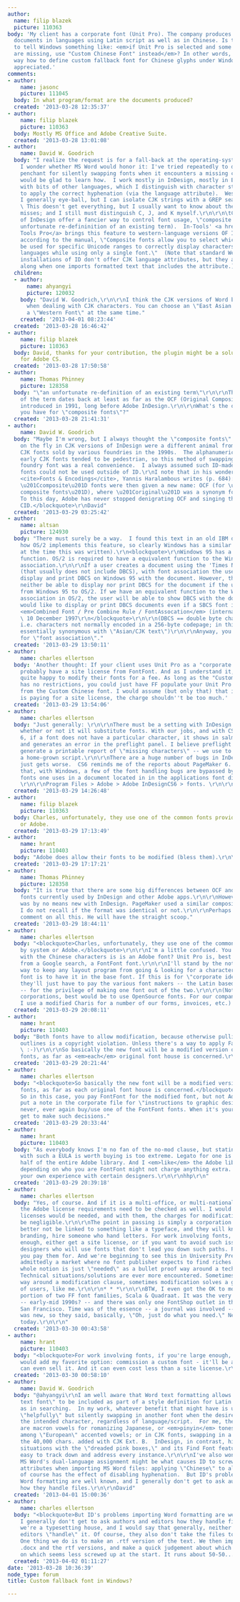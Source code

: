 ```yaml
---
author:
  name: filip blazek
  picture: 110363
body: 'My client has a corporate font (Unit Pro). The company produces many multilingual
  documents in languages using Latin script as well as in Chinese. Is there a way
  to tell Windows something like: <em>if Unit Pro is selected and some characters
  are missing, use "Custom Chinese Font" instead</em>? In other words, is there a
  way how to define custom fallback font for Chinese glyphs under Windows? Any help
  appreciated.'
comments:
- author:
    name: jasonc
    picture: 111045
  body: In what program/format are the documents produced?
  created: '2013-03-28 12:35:37'
- author:
    name: filip blazek
    picture: 110363
  body: Mostly MS Office and Adobe Creative Suite.
  created: '2013-03-28 13:01:08'
- author:
    name: David W. Goodrich
  body: "I realize the request is for a fall-back at the operating-system level, but
    I wonder whether MS Word would honor it: I've tried repeatedly to disable MS Word's
    penchant for silently swapping fonts when it encounters a missing character, and
    would be glad to learn how.  I work mostly in InDesign, mostly in English but
    with bits of other languages, which I distinguish with character styles, in part
    to apply the correct hyphenation (via the language attribute).  Western languages
    I generally eye-ball, but I can isolate CJK strings with a GREP search: [\\x{2E80}-\\x{9FBB}]+
    \ This doesn't get everything, but I usually want to know about the chars. it
    misses; and I still must distinguish C, J, and K myself.\r\n\r\n\tCJK versions
    of InDesign offer a fancier way to control font usage, \"composite fonts\" (an
    unfortunate re-defininition of an existing term).  In-Tools' <a href=\"http://in-tools.com/products/plugins/world-tools-pro/\">World
    Tools Pro</a> brings this feature to western-language versions OF IDCS5 and later:
    according to the manual, \"Composite fonts allow you to select which fonts should
    be used for specific Unicode ranges to correctly display characters in many different
    languages while using only a single font.\"  (Note that standard Western-language
    installations of ID don't offer CJK language attributes, but they are carried
    along when one imports formatted text that includes the attribute.) \r\n\r\n"
  children:
  - author:
      name: ahyangyi
      picture: 120032
    body: "David W. Goodrich,\r\n\r\nI think the CJK versions of Word behaves differently
      when dealing with CJK characters. You can choose an \"East Asian Font\" and
      a \"Western Font\" at the same time."
    created: '2013-04-01 08:23:44'
  created: '2013-03-28 16:46:42'
- author:
    name: filip blazek
    picture: 110363
  body: David, thanks for your contribution, the plugin might be a solution, at least
    for Adobe CS.
  created: '2013-03-28 17:50:58'
- author:
    name: Thomas Phinney
    picture: 128358
  body: "\"an unfortunate re-definition of an existing term\"\r\n\r\nThis meaning
    of the term dates back at least as far as the OCF (Original Composite Font) format
    introduced in 1991, long before Adobe InDesign.\r\n\r\nWhat's the other meaning
    you have for \"composite fonts\"?"
  created: '2013-03-28 21:41:31'
- author:
    name: David W. Goodrich
  body: "Maybe I'm wrong, but I always thought the \"composite fonts\" users can make
    on the fly in CJK versions of InDesign were a different animal from the pre-Unicode
    CJK fonts sold by various foundries in the 1990s.  The alphanumerics in those
    early CJK fonts tended to be pedestrian, so this method of swapping in a western
    foundry font was a real convenience.  I always assumed such ID-made composite
    fonts could not be used outside of ID.\r\nI note that in his wonderful 2007 book,
    <cite>Fonts & Encodings</cite>, Yannis Haralambous writes (p. 684): \r\n<blockquote>The
    \u201Ccomposite\u201D fonts were then given a new name: OCF (for \u201Coriginal
    composite fonts\u201D), where \u201Coriginal\u201D was a synonym for \u201Cobsolete\u201D.
    To this day, Adobe has never stopped denigrating OCF and singing the praises of
    CID.</blockquote>\r\nDavid"
  created: '2013-03-29 03:25:42'
- author:
    name: altsan
    picture: 124930
  body: "There must surely be a way.  I found this text in an old IBM document describing
    how OS/2 implements this feature, so clearly Windows has a similar one (or had
    at the time this was written).\r\n<blockquote>\r\nWindows 95 has a font association
    function. OS/2 is required to have a equivalent function to the Windows 95 font
    association.\r\n\r\nIf a user creates a document using the 'Times New Roman' font
    (that usually does not include DBCS), with font association the user can actually
    display and print DBCS on Windows 95 with the document. However, the user will
    neither be able to display nor print DBCS for the document if the user bring it
    from Windows 95 to OS/2. If we have an equivalent function to the Windows 95 font
    association in OS/2, the user will be able to show DBCS with the document.\r\n\r\nUsers
    would like to display or print DBCS documents even if a SBCS font is selected.\r\n\r\n\u2014
    <em>Combined Font / Pre Combine Rule / FontAssocation</em> (internal IBM document).
    \ 10 December 1997\r\n</blockquote>\r\n\r\n(DBCS == double byte character set,
    i.e. characters not normally encoded in a 256-byte codepage; in this context it's
    essentially synonymous with \"Asian/CJK text\")\r\n\r\nAnyway, you might try searching
    for \"font association\"."
  created: '2013-03-29 13:50:11'
- author:
    name: charles ellertson
  body: 'Another thought: If your client uses Unit Pro as a "corporate font," they
    probably have a site license from FontFont. And as I understand it, FF is usually
    quite happy to modify their fonts for a fee. As long as the "Custom Chinese Font"
    has no restrictions, you could just have FF populate your Unit Pro with the characters
    from the Custom Chinese font. I would assume (but only that) that if your client
    is paying for a site license, the charge shouldn''t be too much.'
  created: '2013-03-29 13:54:06'
- author:
    name: charles ellertson
  body: "Just generally: \r\n\r\nThere must be a setting with InDesign that controls
    whether or not it will substitute fonts. With our jobs, and with CS2, 3, 4, and
    6, if a font does not have a particular character, it shows in salmon on the screen,
    and generates an error in the preflight panel. I believe preflight in CS6 will
    generate a printable report of \"missing characters\" -- we use to have to run
    a home-grown script.\r\n\r\nThere are a huge number of bugs in InDesign, and it
    just gets worse.  CS6 reminds me of the reports about PageMaker 6. Having said
    that, with Windows, a few of the font handling bugs are bypassed by having the
    fonts one uses in a document located in in the applications font directory --
    \r\n\r\nProgram Files > Adobe > Adobe InDesignCS6 > fonts. \r\n\r\n"
  created: '2013-03-29 14:26:48'
- author:
    name: filip blazek
    picture: 110363
  body: Charles, unfortunately, they use one of the common fonts provided by system
    or Adobe.
  created: '2013-03-29 17:13:49'
- author:
    name: hrant
    picture: 110403
  body: "Adobe does allow their fonts to be modified (bless them).\r\n\r\nhhp\r\n"
  created: '2013-03-29 17:17:21'
- author:
    name: Thomas Phinney
    picture: 128358
  body: "It is true that there are some big differences between OCF and the composite
    fonts currently used by InDesign and other Adobe apps.\r\n\r\nHowever, the notion
    was by no means new with InDesign. PageMaker used a similar composite fonts function;
    I do not recall if the format was identical or not.\r\n\r\nPerhaps Ken Lunde can
    comment on all this. He will have the straight scoop."
  created: '2013-03-29 18:44:11'
- author:
    name: charles ellertson
  body: "<blockquote>Charles, unfortunately, they use one of the common fonts provided
    by system or Adobe.</blockquote>\r\n\r\nI'm a little confused. You mean the font
    with the Chinese characters is is an Adobe font? Unit Pro is, best I can tell
    from a Google search, a FontFont font.\r\n\r\nI'll stand by the notion, the easiest
    way to keep any layout program from going & looking for a character in another
    font is to have it in the base font. If this is for \"corporate identity,\" perhaps
    they'll just have to pay the various font makers -- the Latin based & the Chinese
    -- for the privilege of making one font out of the two.\r\n\r\n(Note: For Cheap-A$$ed
    corporations, best would be to use OpenSource fonts. For our company, for example,
    I use a modified Charis for a number of our forms, invoices, etc.) "
  created: '2013-03-29 20:08:11'
- author:
    name: hrant
    picture: 110403
  body: "Both fonts have to allow modification, because otherwise pulling out any
    outlines is a copyright violation. Unless there's a way to apply Fair Use to fonts.
    \ :-)\r\n\r\nSo basically the new font will be a modified version of <em>both</em>
    fonts, as far as <em>each</em> original font house is concerned.\r\n\r\nhhp\r\n"
  created: '2013-03-29 20:21:44'
- author:
    name: charles ellertson
  body: "<blockquote>So basically the new font will be a modified version of both
    fonts, as far as each original font house is concerned.</blockquote>\r\n\r\nYes.
    So in this case, you pay FontFont for the modified font, but not Adobe, and perhaps
    put a note in the corporate file for \"instructions to graphic designers\" to
    never, ever again buy/use one of the FontFont fonts. When it's your money, you
    get to make such decisions."
  created: '2013-03-29 20:33:44'
- author:
    name: hrant
    picture: 110403
  body: "As everybody knows I'm no fan of the no-mod clause, but stating that no font
    with such a EULA is worth buying is too extreme. Legato for one is worth about
    half of the entire Adobe library. And I <em>like</em> the Adobe library.  :-)\r\n\r\nBTW,
    depending on who you are FontFont might not charge anything extra. Just like with
    your own experience with certain designers.\r\n\r\nhhp\r\n"
  created: '2013-03-29 20:39:18'
- author:
    name: charles ellertson
  body: "Yes, of course. And if it is a multi-office, or multi-national corporation,
    the Adobe license requirements need to be checked as well. I would imagine site
    licenses would be needed, and with them, the charges for modification could well
    be negligible.\r\n\r\nThe point in passing is simply a corporation's performance
    better not be linked to something like a typeface, and they will know this. For
    branding, hire someone who hand letters. For work involving fonts, if you're large
    enough, either get a site license, or if you want to avoid such issues, hire graphic
    designers who will use fonts that don't lead you down such paths. Part of what
    you pay them for. And we're beginning to see this in University Press publishing,
    admittedly a market where no font publisher expects to find riches.\r\n\r\nThe
    whole notion is just \"needed\" as a bullet proof way around a technical problem.
    Technical situations/solutions are ever more encountered. Sometimes they're a
    way around a modification clause, sometimes modification solves a general non-geekiness
    of users, like me.\r\n\r\n* * *\r\n\r\nBTW, I even got the OK to modify the initial
    portion of two FF font families, Scala & Quadraat. It was the very early days
    -- early-mid 1990s? -- and there was only one FontShop outlet in the States, in
    San Francisco. Time was of the essence -- a journal was involved -- & everything
    was new, so they said, basically, \"Oh, just do what you need.\" Never happen
    today.\r\n\r\n"
  created: '2013-03-30 00:43:58'
- author:
    name: hrant
    picture: 110403
  body: "<blockquote>For work involving fonts, if you're large enough, either ....</blockquote>\r\n\r\nI
    would add my favorite option: commission a custom font - it'll be all yours. You
    can even sell it. And it can even cost less than a site license.\r\n\r\nhhp\r\n"
  created: '2013-03-30 00:58:10'
- author:
    name: David W. Goodrich
  body: "@ahyangyi\r\nI am well aware that Word text formatting allows an \"Asian
    text font\" to be included as part of a style definition for Latin text, as well
    as in searching.  In my work, whatever benefit that might have is undone by Word's
    \"helpfully\" but silently swapping in another font when the desired font lacks
    the intended character, regardless of language/script.  For me, the classic cases
    are macron vowels for romanizing Japanese, or <em>pinyin</em> tones not included
    among \"European\" accented vowels; or in CJK fonts, swapping in a font to access
    the 40,000 chars. added with CJK Ext. B.  InDesign, in contrast, highlights those
    situations with the \"dreaded pink boxes,\" and its Find Font feature makes it
    easy to track down and address every instance.\r\n\r\nI've also wondered whether
    MS Word's dual-language assignment might be what causes ID to screw up the language
    attributes when importing MS Word files: applying \"Chinese\" to alphabetic text
    of course has the effect of disabling hyphenation.  But ID's problems importing
    Word formatting are well known, and I generally don't get to ask authors and editors
    how they handle files.\r\n\r\nDavid"
  created: '2013-04-01 15:00:36'
- author:
    name: charles ellertson
  body: "<blockquote>But ID's problems importing Word formatting are well known, and
    I generally don't get to ask authors and editors how they handle files.</blockquote>\r\n\r\nWell,
    we're a typesetting house, and I would say that generally, neither authors nor
    editors \"handle\" it. Of course, they also don't take the files to InDesign.
    One thing we do is to make an .rtf version of the text. We then import both the
    .docx and the rtf versions, and make a quick judgement about which to use -- based
    on which seems less screwed up at the start. It runs about 50-50..."
  created: '2013-04-02 01:11:27'
date: '2013-03-28 10:36:39'
node_type: forum
title: Custom fallback font in Windows?

---
```

